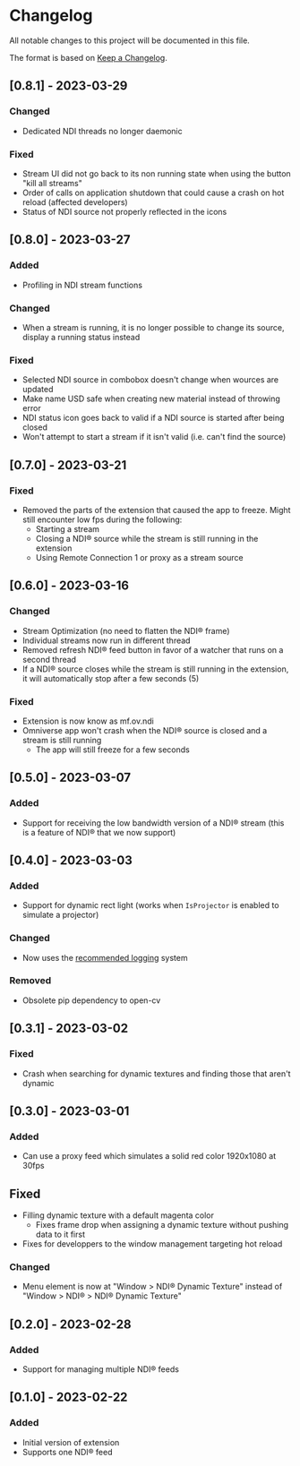 # Changelog

All notable changes to this project will be documented in this file.

The format is based on [Keep a Changelog](https://keepachangelog.com/en/1.0.0/).

## [0.8.1] - 2023-03-29

### Changed
- Dedicated NDI threads no longer daemonic

### Fixed
- Stream UI did not go back to its non running state when using the button "kill all streams"
- Order of calls on application shutdown that could cause a crash on hot reload (affected developers)
- Status of NDI source not properly reflected in the icons

## [0.8.0] - 2023-03-27

### Added
- Profiling in NDI stream functions

### Changed
- When a stream is running, it is no longer possible to change its source, display a running status instead

### Fixed
- Selected NDI source in combobox doesn't change when wources are updated
- Make name USD safe when creating new material instead of throwing error
- NDI status icon goes back to valid if a NDI source is started after being closed
- Won't attempt to start a stream if it isn't valid (i.e. can't find the source)

## [0.7.0] - 2023-03-21

### Fixed
- Removed the parts of the extension that caused the app to freeze. Might still encounter low fps during the following:
    - Starting a stream
    - Closing a NDI® source while the stream is still running in the extension
    - Using Remote Connection 1 or proxy as a stream source

## [0.6.0] - 2023-03-16

### Changed
- Stream Optimization (no need to flatten the NDI® frame)
- Individual streams now run in different thread
- Removed refresh NDI® feed button in favor of a watcher that runs on a second thread
- If a NDI® source closes while the stream is still running in the extension, it will automatically stop after a few seconds (5)

### Fixed
- Extension is now know as mf.ov.ndi
- Omniverse app won't crash when the NDI® source is closed and a stream is still running
    - The app will still freeze for a few seconds

## [0.5.0] - 2023-03-07

### Added
- Support for receiving the low bandwidth version of a NDI® stream (this is a feature of NDI® that we now support)

## [0.4.0] - 2023-03-03

### Added
- Support for dynamic rect light (works when `IsProjector` is enabled to simulate a projector)

### Changed
- Now uses the [recommended logging](https://docs.omniverse.nvidia.com/kit/docs/kit-manual/latest/guide/logging.html) system

### Removed
- Obsolete pip dependency to open-cv

## [0.3.1] - 2023-03-02

### Fixed
- Crash when searching for dynamic textures and finding those that aren't dynamic

## [0.3.0] - 2023-03-01

### Added
- Can use a proxy feed which simulates a solid red color 1920x1080 at 30fps

## Fixed
- Filling dynamic texture with a default magenta color
    - Fixes frame drop when assigning a dynamic texture without pushing data to it first
- Fixes for developpers to the window management targeting hot reload

### Changed
- Menu element is now at "Window > NDI® Dynamic Texture" instead of "Window > NDI® > NDI® Dynamic Texture"

## [0.2.0] - 2023-02-28

### Added
- Support for managing multiple NDI® feeds

## [0.1.0] - 2023-02-22

### Added
- Initial version of extension
- Supports one NDI® feed

